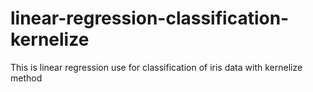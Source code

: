 # linear-regression-classification-kernelize
This is linear regression use for classification of iris data with kernelize method
